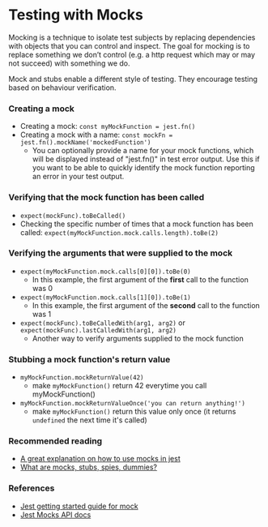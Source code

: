 # Testing with Mocks

Mocking is a technique to isolate test subjects by replacing dependencies with objects that you can control and inspect. The goal for mocking is to replace something we don’t control \(e.g. a http request which may or may not succeed\) with something we do. 

Mock and stubs enable a different style of testing. They encourage testing based on behaviour verification.

### Creating a mock

* Creating a mock: `const myMockFunction = jest.fn()`
* Creating a mock with a name: `const mockFn = jest.fn().mockName('mockedFunction')`
  * You can optionally provide a name for your mock functions, which will be displayed instead of "jest.fn\(\)" in test error output. Use this if you want to be able to quickly identify the mock function reporting an error in your test output.

### Verifying that the mock function has been called

* `expect(mockFunc).toBeCalled()`
* Checking the specific number of times that a mock function has been called: `expect(myMockFunction.mock.calls.length).toBe(2)`

### Verifying the arguments that were supplied to the mock

* `expect(myMockFunction.mock.calls[0][0]).toBe(0)`
  * In this example, the first argument of the **first** call to the function was 0
* `expect(myMockFunction.mock.calls[1][0]).toBe(1)`
  * In this example, the first argument of the **second** call to the function was 1
* `expect(mockFunc).toBeCalledWith(arg1, arg2)` or `expect(mockFunc).lastCalledWith(arg1, arg2)`
  * Another way to verify arguments supplied to the mock function

### Stubbing a mock function's return value

* `myMockFunction.mockReturnValue(42)`
  * make `myMockFunction()` return 42 everytime you call myMockFunction\(\)
* `myMockFunction.mockReturnValueOnce('you can return anything!')` 
  * make `myMockFunction()` return this value only once \(it returns `undefined` the next time it's called\)

### Recommended reading

* [A great explanation on how to use mocks in jest](https://medium.com/@rickhanlonii/understanding-jest-mocks-f0046c68e53c)
* [What are mocks, stubs, spies, dummies?](https://martinfowler.com/articles/mocksArentStubs.html)

### References

* [Jest getting started guide for mock](https://facebook.github.io/jest/docs/en/mock-functions.html)
* [Jest Mocks API docs](https://facebook.github.io/jest/docs/en/mock-function-api.html)



